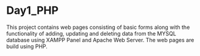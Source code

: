# Day1_PHP

This project contains web pages consisting of basic forms along with the functionality of adding, updating and deleting data from the MYSQL database using XAMPP Panel and Apache Web Server. The web pages are build using PHP.
